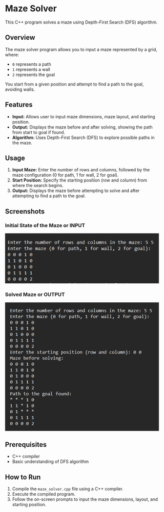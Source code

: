 # Maze Solver

This C++ program solves a maze using Depth-First Search (DFS) algorithm.

## Overview

The maze solver program allows you to input a maze represented by a grid, where:
- `0` represents a path
- `1` represents a wall
- `2` represents the goal

You start from a given position and attempt to find a path to the goal, avoiding walls.

## Features

- **Input:** Allows user to input maze dimensions, maze layout, and starting position.
- **Output:** Displays the maze before and after solving, showing the path from start to goal if found.
- **Algorithm:** Uses Depth-First Search (DFS) to explore possible paths in the maze.

## Usage

1. **Input Maze:** Enter the number of rows and columns, followed by the maze configuration (0 for path, 1 for wall, 2 for goal).
2. **Start Position:** Specify the starting position (row and column) from where the search begins.
3. **Output:** Displays the maze before attempting to solve and after attempting to find a path to the goal.

## Screenshots

### Initial State of the Maze or INPUT
![Initial State](/maze%20solver/image1.png)

### Solved Maze or OUTPUT
![Solved Maze](/maze%20solver/image2.png)

## Prerequisites

- C++ compiler
- Basic understanding of DFS algorithm

## How to Run

1. Compile the `maze_solver.cpp` file using a C++ compiler.
2. Execute the compiled program.
3. Follow the on-screen prompts to input the maze dimensions, layout, and starting position.

